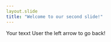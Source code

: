 ```yaml
---
layout.slide
title: "Welcome to our second slide!"
---
```

Your texxt
User the left arrow to go back!

